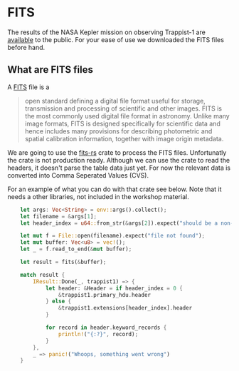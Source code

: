 # FITS
The results of the NASA Kepler mission on observing Trappist-1 are
[available](https://keplerscience.arc.nasa.gov/raw-data-for-k2-campaign-12-and-trappist-1-now-available.html)
to the public. For your ease of use we downloaded the FITS files before hand. 

## What are FITS files
A [FITS](https://en.wikipedia.org/wiki/FITS) file is a

>  open standard defining a digital file format useful for storage,
>  transmission and processing of scientific and other images. FITS is the most
>  commonly used digital file format in astronomy. Unlike many image formats,
>  FITS is designed specifically for scientific data and hence includes many
>  provisions for describing photometric and spatial calibration information,
>  together with image origin metadata. 

We are going to use the [fits-rs](https://crates.io/crates/fits-rs) crate to
process the FITS files. Unfortunatly the crate is not production ready. Although we can use the crate to read the headers, it doesn't parse the table data just yet. For now the relevant data is converted into Comma Seperated Values (CVS).

For an example of what you can do with that crate see below. Note that it needs
a other libraries, not included in the workshop material.

```rust
    let args: Vec<String> = env::args().collect();
    let filename = &args[1];
    let header_index = u64::from_str(&args[2]).expect("should be a non-negative number");

    let mut f = File::open(filename).expect("file not found");
    let mut buffer: Vec<u8> = vec!();
    let _ = f.read_to_end(&mut buffer);

    let result = fits(&buffer);

    match result {
        IResult::Done(_, trappist1) => {
            let header: &Header = if header_index = 0 {
                &trappist1.primary_hdu.header
            } else {
                &trappist1.extensions[header_index].header
            }

            for record in header.keyword_records {
                println!("{:?}", record);
            }
        },
        _ => panic!("Whoops, something went wrong")
    }
```
